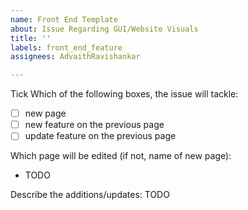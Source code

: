 ```yaml
---
name: Front End Template
about: Issue Regarding GUI/Website Visuals
title: ''
labels: front_end_feature
assignees: AdvaithRavishankar

---
```


Tick Which of the following boxes, the issue will tackle:

- [ ] new page
- [ ] new feature on the previous page
- [ ] update feature on the previous page

Which page will be edited (if not, name of new page):
- TODO

Describe the additions/updates:
TODO
